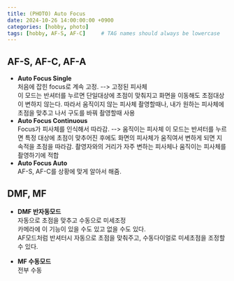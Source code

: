 ```yaml
---
title: (PHOTO) Auto Focus
date: 2024-10-26 14:00:00:00 +0900
categories: [hobby, photo]
tags: [hobby, AF-S, AF-C]     # TAG names should always be lowercase
--- 
```


## AF-S, AF-C, AF-A
- **Auto Focus Single**<br>
처음에 잡힌 focus로 계속 고정. --> 고정된 피사체 <br>
이 모드는 반셔터를 누르면 단일대상에 초점이 맞춰지고 화면을 이동해도 초점대상이 변하지 않는다.
따라서 움직이지 않는 피사체 촬영할때나, 내가 원하는 피사체에 초점을 맞추고 나서 구도를 바꿔 촬영할때 사용
- **Auto Focus Continuous**<br>
Focus가 피사체를 인식해서 따라감. --> 움직이는 피사체
이 모드는 반셔터를 누르면 특정 대상에 초점이 맞추어진 후에도 화면의 피사체가 움직여서 변하게 되면 지속적을 초점을 따라감.
촬영자와의 거리가 자주 변하는 피사체나 움직이는 피사체를 촬영하기에 적합
- **Auto Focus Auto**<br>
AF-S, AF-C를 상황에 맞게 알아서 해줌.

## DMF, MF
- **DMF 반자동모드**<br>
자동으로 초점을 맞추고 수동으로 미세조정<br>
카메라에 이 기능이 있을 수도 있고 없을 수도 있다.<br>
AF모드처럼 반셔터시 자동으로 초점을 맞춰주고, 수동다이얼로 미세초점을 조정할 수 있다.<br>

- **MF 수동모드**<br>
전부 수동